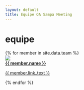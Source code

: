 ```yaml
---
layout: default
title: Equipe QA Sampa Meeting
---
```


<div class="row"><div class="col s12"><h1 class="qasp-title">equipe</h1></div></div>
<div class="divider"></div>
<div class="row">
  {% for member in site.data.team %}
  <div class="col s12 m6 l4">
    <div class="card white grey-text text-darken-4">
      <div class="card-image">
        <a href="{{ member.link }}" target="_blank">
          <img src="/assets/img/team/{{ member.image }}">
        </a>
      </div>
      <div class="card-content center">
        <span class="card-title center"><strong><a class="teal-text" href="{{ member.link }}" target="_blank">{{ member.name }}</a></strong></span>
        <p><a href="{{ member.link }}" target="_blank">{{ member.link_text }}</a></p>
      </div>
    </div>
  </div>
  {% endfor %}
</div>
